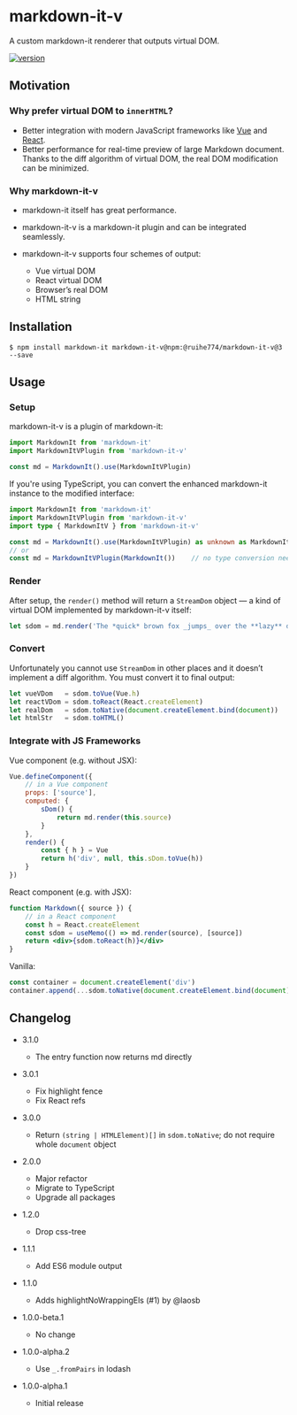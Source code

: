# markdown⁠-⁠it⁠-⁠v
A custom markdown⁠-⁠it renderer that outputs virtual DOM.

[![version](https://img.shields.io/npm/v/@ruihe774/markdown-it-v.svg?style=for-the-badge)](https://npmjs.com/package/@ruihe774/markdown-it-v)

## Motivation

### Why prefer virtual DOM to `innerHTML`?
- Better integration with modern JavaScript frameworks like [Vue](https://vuejs.org) and [React](https://reactjs.org).
- Better performance for real-time preview of large Markdown document. Thanks to the diff algorithm of virtual DOM, the real DOM modification can be minimized.

### Why markdown⁠-⁠it⁠-⁠v
- markdown⁠-⁠it itself has great performance.
- markdown⁠-⁠it⁠-⁠v is a markdown⁠-⁠it plugin and can be integrated seamlessly.
- markdown⁠-⁠it⁠-⁠v supports four schemes of output:

  - Vue virtual DOM
  - React virtual DOM
  - Browser’s real DOM
  - HTML string

## Installation
```console
$ npm install markdown-it markdown-it-v@npm:@ruihe774/markdown-it-v@3 --save
```

## Usage

### Setup
markdown⁠-⁠it⁠-⁠v is a plugin of markdown⁠-⁠it:
```javascript
import MarkdownIt from 'markdown-it'
import MarkdownItVPlugin from 'markdown-it-v'

const md = MarkdownIt().use(MarkdownItVPlugin)
```

If you're using TypeScript, you can convert the enhanced markdown⁠-⁠it instance to the modified interface:
```typescript
import MarkdownIt from 'markdown-it'
import MarkdownItVPlugin from 'markdown-it-v'
import type { MarkdownItV } from 'markdown-it-v'

const md = MarkdownIt().use(MarkdownItVPlugin) as unknown as MarkdownItV
// or
const md = MarkdownItVPlugin(MarkdownIt())    // no type conversion needed
```

### Render
After setup, the `render()` method will return a `StreamDom` object — a kind of virtual DOM implemented by markdown⁠-⁠it⁠-⁠v itself:
```javascript
let sdom = md.render('The *quick* brown fox _jumps_ over the **lazy** dog.')
```

### Convert
Unfortunately you cannot use `StreamDom` in other places and it doesn’t implement a diff algorithm. You must convert it to final output:
```javascript
let vueVDom   = sdom.toVue(Vue.h)
let reactVDom = sdom.toReact(React.createElement)
let realDom   = sdom.toNative(document.createElement.bind(document))    // `.bind()` is necessary
let htmlStr   = sdom.toHTML()
```

### Integrate with JS Frameworks
Vue component (e.g. without JSX):
```javascript
Vue.defineComponent({
    // in a Vue component
    props: ['source'],
    computed: {
        sDom() {
            return md.render(this.source)
        }
    },
    render() {
        const { h } = Vue
        return h('div', null, this.sDom.toVue(h))
    }
})
```

React component (e.g. with JSX):
```jsx
function Markdown({ source }) {
    // in a React component
    const h = React.createElement
    const sdom = useMemo(() => md.render(source), [source])
    return <div>{sdom.toReact(h)}</div>
}
```

Vanilla:
```javascript
const container = document.createElement('div')
container.append(...sdom.toNative(document.createElement.bind(document)))
```

## Changelog

- 3.1.0
  - The entry function now returns md directly

- 3.0.1
  - Fix highlight fence
  - Fix React refs

- 3.0.0
  - Return `(string | HTMLElement)[]` in `sdom.toNative`; do not require whole `document` object

- 2.0.0
  - Major refactor
  - Migrate to TypeScript
  - Upgrade all packages

- 1.2.0
  - Drop css-tree

- 1.1.1
  - Add ES6 module output

- 1.1.0
  - Adds highlightNoWrappingEls (#1) by @laosb

- 1.0.0-beta.1
  - No change

- 1.0.0-alpha.2
  - Use `_.fromPairs` in lodash

- 1.0.0-alpha.1
  - Initial release

